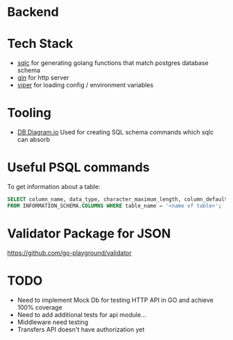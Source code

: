 # Backend

# Tech Stack
- [sqlc](https://github.com/kyleconroy/sqlc) for generating golang functions that match postgres database schema
- [gin](https://github.com/gin-gonic/gin) for http server
- [viper](https://github.com/spf13/viper) for loading config / environment variables

# Tooling
- [DB Diagram.io](https://dbdiagram.io/home) Used for creating SQL schema commands which sqlc can absorb

# Useful PSQL commands
To get information about a table:
```sql
SELECT column_name, data_type, character_maximum_length, column_default, is_nullable
FROM INFORMATION_SCHEMA.COLUMNS WHERE table_name = '<name of table>';
```

# Validator Package for JSON 
https://github.com/go-playground/validator

# TODO
- Need to implement Mock Db for testing HTTP API in GO and achieve 100% coverage
- Need to add additional tests for api module...
- Middleware need testing
- Transfers API doesn't have authorization yet